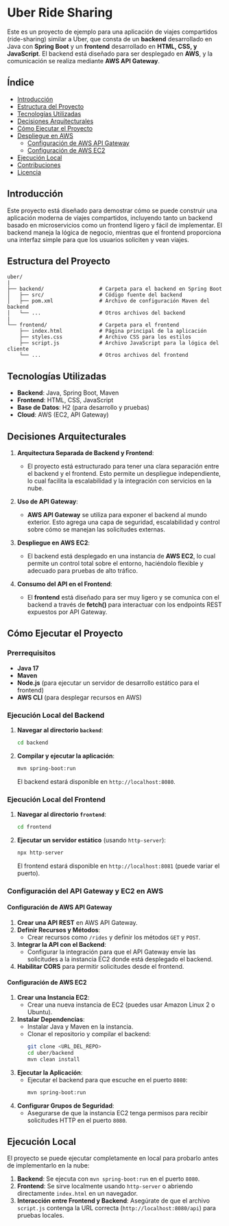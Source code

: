 # Uber Ride Sharing

Este es un proyecto de ejemplo para una aplicación de viajes compartidos (ride-sharing) similar a Uber, que consta de un **backend** desarrollado en Java con **Spring Boot** y un **frontend** desarrollado en **HTML, CSS, y JavaScript**. El backend está diseñado para ser desplegado en **AWS**, y la comunicación se realiza mediante **AWS API Gateway**.

## Índice
- [Introducción](#introducción)
- [Estructura del Proyecto](#estructura-del-proyecto)
- [Tecnologías Utilizadas](#tecnologías-utilizadas)
- [Decisiones Arquitecturales](#decisiones-arquitecturales)
- [Cómo Ejecutar el Proyecto](#cómo-ejecutar-el-proyecto)
- [Despliegue en AWS](#despliegue-en-aws)
  - [Configuración de AWS API Gateway](#configuración-de-aws-api-gateway)
  - [Configuración de AWS EC2](#configuración-de-aws-ec2)
- [Ejecución Local](#ejecución-local)
- [Contribuciones](#contribuciones)
- [Licencia](#licencia)

## Introducción

Este proyecto está diseñado para demostrar cómo se puede construir una aplicación moderna de viajes compartidos, incluyendo tanto un backend basado en microservicios como un frontend ligero y fácil de implementar. El backend maneja la lógica de negocio, mientras que el frontend proporciona una interfaz simple para que los usuarios soliciten y vean viajes.

## Estructura del Proyecto

```
uber/
|
├── backend/                  # Carpeta para el backend en Spring Boot
│   ├── src/                  # Código fuente del backend
│   ├── pom.xml               # Archivo de configuración Maven del backend
│   └── ...                   # Otros archivos del backend
|
└── frontend/                 # Carpeta para el frontend
    ├── index.html            # Página principal de la aplicación
    ├── styles.css            # Archivo CSS para los estilos
    ├── script.js             # Archivo JavaScript para la lógica del cliente
    └── ...                   # Otros archivos del frontend
```

## Tecnologías Utilizadas
- **Backend**: Java, Spring Boot, Maven
- **Frontend**: HTML, CSS, JavaScript
- **Base de Datos**: H2 (para desarrollo y pruebas)
- **Cloud**: AWS (EC2, API Gateway)

## Decisiones Arquitecturales

1. **Arquitectura Separada de Backend y Frontend**:
   - El proyecto está estructurado para tener una clara separación entre el backend y el frontend. Esto permite un despliegue independiente, lo cual facilita la escalabilidad y la integración con servicios en la nube.

2. **Uso de API Gateway**:
   - **AWS API Gateway** se utiliza para exponer el backend al mundo exterior. Esto agrega una capa de seguridad, escalabilidad y control sobre cómo se manejan las solicitudes externas.

3. **Despliegue en AWS EC2**:
   - El backend está desplegado en una instancia de **AWS EC2**, lo cual permite un control total sobre el entorno, haciéndolo flexible y adecuado para pruebas de alto tráfico.

4. **Consumo del API en el Frontend**:
   - El **frontend** está diseñado para ser muy ligero y se comunica con el backend a través de **fetch()** para interactuar con los endpoints REST expuestos por API Gateway.

## Cómo Ejecutar el Proyecto

### Prerrequisitos

- **Java 17**
- **Maven**
- **Node.js** (para ejecutar un servidor de desarrollo estático para el frontend)
- **AWS CLI** (para desplegar recursos en AWS)

### Ejecución Local del Backend

1. **Navegar al directorio `backend`**:
   ```sh
   cd backend
   ```

2. **Compilar y ejecutar la aplicación**:
   ```sh
   mvn spring-boot:run
   ```
   El backend estará disponible en `http://localhost:8080`.

### Ejecución Local del Frontend

1. **Navegar al directorio `frontend`**:
   ```sh
   cd frontend
   ```

2. **Ejecutar un servidor estático** (usando `http-server`):
   ```sh
   npx http-server
   ```
   El frontend estará disponible en `http://localhost:8081` (puede variar el puerto).

### Configuración del API Gateway y EC2 en AWS

#### Configuración de AWS API Gateway

1. **Crear una API REST** en AWS API Gateway.
2. **Definir Recursos y Métodos**:
   - Crear recursos como `/rides` y definir los métodos `GET` y `POST`.
3. **Integrar la API con el Backend**:
   - Configurar la integración para que el API Gateway envíe las solicitudes a la instancia EC2 donde está desplegado el backend.
4. **Habilitar CORS** para permitir solicitudes desde el frontend.

#### Configuración de AWS EC2

1. **Crear una Instancia EC2**:
   - Crear una nueva instancia de EC2 (puedes usar Amazon Linux 2 o Ubuntu).
2. **Instalar Dependencias**:
   - Instalar Java y Maven en la instancia.
   - Clonar el repositorio y compilar el backend:
     ```sh
     git clone <URL_DEL_REPO>
     cd uber/backend
     mvn clean install
     ```
3. **Ejecutar la Aplicación**:
   - Ejecutar el backend para que escuche en el puerto `8080`:
     ```sh
     mvn spring-boot:run
     ```
4. **Configurar Grupos de Seguridad**:
   - Asegurarse de que la instancia EC2 tenga permisos para recibir solicitudes HTTP en el puerto `8080`.

## Ejecución Local

El proyecto se puede ejecutar completamente en local para probarlo antes de implementarlo en la nube:

1. **Backend**: Se ejecuta con `mvn spring-boot:run` en el puerto `8080`.
2. **Frontend**: Se sirve localmente usando `http-server` o abriendo directamente `index.html` en un navegador.
3. **Interacción entre Frontend y Backend**: Asegúrate de que el archivo `script.js` contenga la URL correcta (`http://localhost:8080/api`) para pruebas locales.
